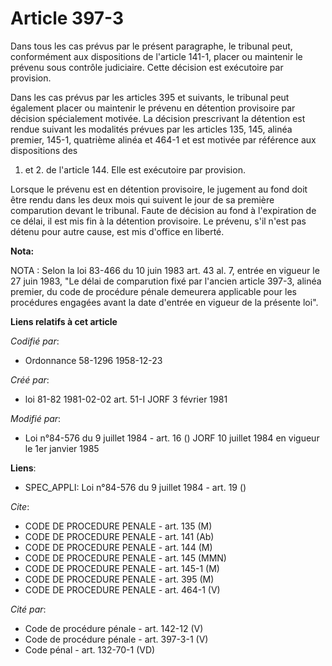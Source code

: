 # Article 397-3

Dans tous les cas prévus par le présent paragraphe, le tribunal peut, conformément aux dispositions de l'article 141-1,
placer ou maintenir le prévenu sous contrôle judiciaire. Cette décision est exécutoire par provision.

Dans les cas prévus par les articles 395 et suivants, le tribunal peut également placer ou maintenir le prévenu en détention
provisoire par décision spécialement motivée. La décision prescrivant la détention est rendue suivant les modalités prévues
par les articles 135, 145, alinéa premier, 145-1, quatrième alinéa et 464-1 et est motivée par référence aux dispositions des
1. et 2. de l'article 144. Elle est exécutoire par provision.

Lorsque le prévenu est en détention provisoire, le jugement au fond doit être rendu dans les deux mois qui suivent le jour de
sa première comparution devant le tribunal. Faute de décision au fond à l'expiration de ce délai, il est mis fin à la
détention provisoire. Le prévenu, s'il n'est pas détenu pour autre cause, est mis d'office en liberté.

**Nota:**

NOTA : Selon la loi 83-466 du 10 juin 1983 art. 43 al. 7, entrée en vigueur le 27 juin 1983, "Le délai de comparution fixé
par l'ancien article 397-3, alinéa premier, du code de procédure pénale demeurera applicable pour les procédures engagées
avant la date d'entrée en vigueur de la présente loi".

**Liens relatifs à cet article**

_Codifié par_:

  - Ordonnance 58-1296 1958-12-23

_Créé par_:

  - loi 81-82 1981-02-02 art. 51-I JORF 3 février 1981

_Modifié par_:

  - Loi n°84-576 du 9 juillet 1984 - art. 16 () JORF 10 juillet 1984 en vigueur le 1er janvier 1985

**Liens**:

  - SPEC_APPLI: Loi n°84-576 du 9 juillet 1984 - art. 19 ()

_Cite_:

  - CODE DE PROCEDURE PENALE - art. 135 (M)
  - CODE DE PROCEDURE PENALE - art. 141 (Ab)
  - CODE DE PROCEDURE PENALE - art. 144 (M)
  - CODE DE PROCEDURE PENALE - art. 145 (MMN)
  - CODE DE PROCEDURE PENALE - art. 145-1 (M)
  - CODE DE PROCEDURE PENALE - art. 395 (M)
  - CODE DE PROCEDURE PENALE - art. 464-1 (V)

_Cité par_:

  - Code de procédure pénale - art. 142-12 (V)
  - Code de procédure pénale - art. 397-3-1 (V)
  - Code pénal - art. 132-70-1 (VD)
